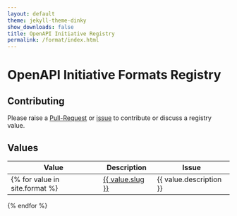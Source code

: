 ```yaml
---
layout: default
theme: jekyll-theme-dinky
show_downloads: false
title: OpenAPI Initiative Registry
permalink: /format/index.html
---
```


# OpenAPI Initiative Formats Registry

## Contributing

Please raise a [Pull-Request]() or [issue]() to contribute or discuss a registry value.

## Values

|Value|Description|Issue|
|---|---|---|
{% for value in site.format %}| <a href="/registry/format/{{ value.slug }}.html">{{ value.slug }}</a> | {{ value.description }} | {{ value.issue }} |
{% endfor %}

